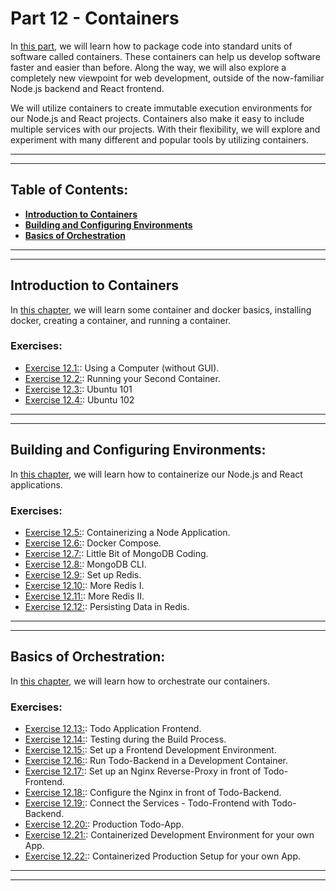 # Part 12 - Containers

In [this part](https://fullstackopen.com/en/part12), we will learn how to package code into standard units of software called containers. These containers can help us develop software faster and easier than before. Along the way, we will also explore a completely new viewpoint for web development, outside of the now-familiar Node.js backend and React frontend.

We will utilize containers to create immutable execution environments for our Node.js and React projects. Containers also make it easy to include multiple services with our projects. With their flexibility, we will explore and experiment with many different and popular tools by utilizing containers.

---
---

## Table of Contents:

- **[Introduction to Containers](#introduction-to-containers)**
- **[Building and Configuring Environments](#building-and-configuring-environments)**
- **[Basics of Orchestration](#basics-of-orchestration)**

---
---

## Introduction to Containers

In [this chapter](https://fullstackopen.com/en/part12/introduction_to_containers), we will learn some container and docker basics, installing docker, creating a container, and running a container.

### Exercises:

- [Exercise 12.1:](https://github.com/Jvlsc/FullStack-Course/blob/93acb319053de45b564c84a72708bbd6f30ea5cd/part12/script-answers/exercise12_1.txt): Using a Computer (without GUI).
- [Exercise 12.2:](https://github.com/Jvlsc/FullStack-Course/blob/93acb319053de45b564c84a72708bbd6f30ea5cd/part12/script-answers/exercise12_2.txt): Running your Second Container.
- [Exercise 12.3:](https://github.com/Jvlsc/FullStack-Course/blob/93acb319053de45b564c84a72708bbd6f30ea5cd/part12/script-answers/exercise12_3.txt): Ubuntu 101
- [Exercise 12.4:](https://github.com/Jvlsc/FullStack-Course/blob/93acb319053de45b564c84a72708bbd6f30ea5cd/part12/script-answers/exercise12_4.txt): Ubuntu 102

---
---

## Building and Configuring Environments:

In [this chapter](https://fullstackopen.com/en/part12/building_and_configuring_environments), we will learn how to containerize our Node.js and React applications.

### Exercises:

- [Exercise 12.5:](https://github.com/Jvlsc/FullStack-Course/blob/9606ef705a5cd7883f3a2bb89b127addbd6eccc0/part12/todo-backend/Dockerfile): Containerizing a Node Application.
- [Exercise 12.6:](https://github.com/Jvlsc/FullStack-Course/blob/88d13f4265d075d414524a077bfe046378618d02/part12/todo-backend/docker-compose.yml): Docker Compose.
- [Exercise 12.7:](https://github.com/Jvlsc/FullStack-Course/blob/a8f8a3202601f3e1dd8cdb8b8ff0a8ae9f1a61fc/part12/todo-backend/docker-compose.dev.yml): Little Bit of MongoDB Coding.
- [Exercise 12.8:](https://github.com/Jvlsc/FullStack-Course/blob/968dde3d30d5edf1d9876dcc4d704c2dd9e558f4/part12/script-answers/exercise12_8.txt): MongoDB CLI.
- [Exercise 12.9:](https://github.com/Jvlsc/FullStack-Course/blob/75f3d2fd0a8159065758f30959c67c858d6c9470/part12/todo-backend/routes/index.js): Set up Redis.
- [Exercise 12.10:](https://github.com/Jvlsc/FullStack-Course/blob/c74b49989957ba62f225d7003e37c761f59e6159/part12/todo-backend/routes/stats.js): More Redis I.
- [Exercise 12.11:](https://github.com/Jvlsc/FullStack-Course/blob/6daeb62ffed1551c7268e010c42d69f177467d9a/part12/script-answers/exercise12_11.txt): More Redis II.
- [Exercise 12.12:](https://github.com/Jvlsc/FullStack-Course/blob/16bb3b6b32ed19091bc8883a291d4b939d76ccb8/part12/todo-backend/docker-compose.dev.yml): Persisting Data in Redis.

---
---

## Basics of Orchestration:

In [this chapter](https://fullstackopen.com/en/part12/basics_of_orchestration), we will learn how to orchestrate our containers.

### Exercises:

- [Exercise 12.13:](https://github.com/Jvlsc/FullStack-Course/blob/602a6246e3892597a5637b8f4048f2bdcb53dd4c/part12/todo-frontend/Dockerfile): Todo Application Frontend.
- [Exercise 12.14:](https://github.com/Jvlsc/FullStack-Course/blob/74311a802f8cfc2a87ef8df565ced51b8e84bfe5/part12/todo-frontend/Dockerfile): Testing during the Build Process.
- [Exercise 12.15:](https://github.com/Jvlsc/FullStack-Course/blob/2d2e77b09373e9cdebd4d5136da59dda768d6c3e/part12/todo-frontend/docker-compose.dev.yml): Set up a Frontend Development Environment.
- [Exercise 12.16:](https://github.com/Jvlsc/FullStack-Course/blob/f48545e1a2afda934fde8d88c80a2dae65d7f79b/part12/todo-backend/docker-compose.dev.yml): Run Todo-Backend in a Development Container.
- [Exercise 12.17:](https://github.com/Jvlsc/FullStack-Course/blob/281da474535ea52cf4edbceb1a8128c74612c5cb/part12/todo-app/docker-compose.dev.yml): Set up an Nginx Reverse-Proxy in front of Todo-Frontend.
- [Exercise 12.18:](https://github.com/Jvlsc/FullStack-Course/blob/498427ccba7230087559285d54b7138429dc8a24/part12/todo-app/nginx.dev.conf): Configure the Nginx in front of Todo-Backend.
- [Exercise 12.19:](https://github.com/Jvlsc/FullStack-Course/blob/498427ccba7230087559285d54b7138429dc8a24/part12/todo-app/docker-compose.dev.yml): Connect the Services - Todo-Frontend with Todo-Backend.
- [Exercise 12.20:](https://github.com/Jvlsc/FullStack-Course/blob/707426a9a102757b707443bedda67eef2e3b3de8/part12/todo-app/docker-compose.yml): Production Todo-App.
- [Exercise 12.21:](https://github.com/Jvlsc/FullStack-Course/blob/76641cf74789a19d8485f8456a6cf2cd94fbf039/part12/bloglist-app/docker-compose.dev.yml): Containerized Development Environment for your own App.
- [Exercise 12.22:](https://github.com/Jvlsc/FullStack-Course/blob/c612e6d4b0431aa4d7b6374117b0350f92443bb9/part12/bloglist-app/docker-compose.yml): Containerized Production Setup for your own App.

---
---